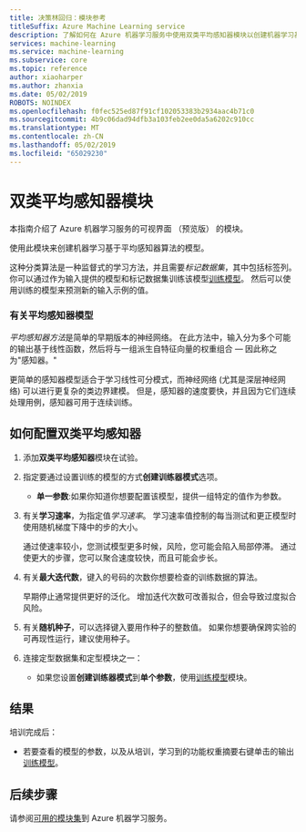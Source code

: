 ```yaml
---
title: 决策林回归：模块参考
titleSuffix: Azure Machine Learning service
description: 了解如何在 Azure 机器学习服务中使用双类平均感知器模块以创建机器学习基于平均感知器算法的模型。
services: machine-learning
ms.service: machine-learning
ms.subservice: core
ms.topic: reference
author: xiaoharper
ms.author: zhanxia
ms.date: 05/02/2019
ROBOTS: NOINDEX
ms.openlocfilehash: f0fec525ed87f91cf102053383b2934aac4b71c0
ms.sourcegitcommit: 4b9c06dad94dfb3a103feb2ee0da5a6202c910cc
ms.translationtype: MT
ms.contentlocale: zh-CN
ms.lasthandoff: 05/02/2019
ms.locfileid: "65029230"
---
```

# <a name="two-class-averaged-perceptron-module"></a>双类平均感知器模块

本指南介绍了 Azure 机器学习服务的可视界面 （预览版） 的模块。

使用此模块来创建机器学习基于平均感知器算法的模型。  
  
这种分类算法是一种监督式的学习方法，并且需要*标记数据集*，其中包括标签列。 你可以通过作为输入提供的模型和标记数据集训练该模型[训练模型](./train-model.md)。 然后可以使用训练的模型来预测新的输入示例的值。  

### <a name="about-averaged-perceptron-models"></a>有关平均感知器模型

*平均感知器方法*是简单的早期版本的神经网络。 在此方法中，输入分为多个可能的输出基于线性函数，然后将与一组派生自特征向量的权重组合 — 因此称之为"感知器。"

更简单的感知器模型适合于学习线性可分模式，而神经网络 (尤其是深层神经网络) 可以进行更复杂的类边界建模。 但是，感知器的速度要快，并且因为它们连续处理用例，感知器可用于连续训练。

## <a name="how-to-configure-two-class-averaged-perceptron"></a>如何配置双类平均感知器

1.  添加**双类平均感知器**模块在试验。  

2.  指定要通过设置训练的模型的方式**创建训练器模式**选项。  
  
    -   **单一参数**:如果你知道你想要配置该模型，提供一组特定的值作为参数。
  
3.  有关**学习速率**，为指定值*学习速率*。 学习速率值控制的每当测试和更正模型时使用随机梯度下降中的步的大小。
  
     通过使速率较小，您测试模型更多时候，风险，您可能会陷入局部停滞。 通过使更大的步骤，您可以聚合速度较快，而且可能会步长。
  
4.  有关**最大迭代数**，键入的号码的次数你想要检查的训练数据的算法。  
  
     早期停止通常提供更好的泛化。 增加迭代次数可改善拟合，但会导致过度拟合风险。
  
5.  有关**随机种子**，可以选择键入要用作种子的整数值。 如果你想要确保跨实验的可再现性运行，建议使用种子。  
  
1.  连接定型数据集和定型模块之一：
  
    -   如果您设置**创建训练器模式**到**单个参数**，使用[训练模型](train-model.md)模块。

## <a name="results"></a>结果

培训完成后：

+ 若要查看的模型的参数，以及从培训，学习到的功能权重摘要右键单击的输出[训练模型](./train-model.md)。


## <a name="next-steps"></a>后续步骤

请参阅[可用的模块集](module-reference.md)到 Azure 机器学习服务。 